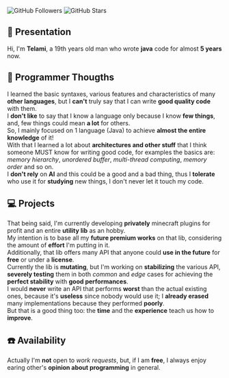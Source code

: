 ![GitHub Followers](https://img.shields.io/github/followers/Telamone)
![GitHub Stars](https://img.shields.io/github/stars/Telamone)

## 👋 Presentation

Hi, I'm <b>Telami</b>, a 19th years old man who wrote <b>java</b> code for almost <b>5 years</b> now.<br>

## 💭 Programmer Thougths

I learned the basic syntaxes, various features and characteristics of many <b>other languages</b>, 
but I <b>can't</b> truly say that I can write <b>good quality code</b> with them.<br>
I <b>don't like</b> to say that I know a language only because I know <b>few things</b>, and, few things 
could mean <b>a lot</b> for others.<br>
So, I mainly focused on 1 language (Java) to achieve <b>almost the entire knowledge</b> of it!<br>
With that I learned a lot about <b>architectures and other stuff</b> that I think someone MUST know
for writing good code, for examples the basics are: <i>memory hierarchy</i>, <i>unordered buffer</i>, 
<i>multi-thread computing</i>, <i>memory order</i> and so on.<br>
I <b>don't rely</b> on <b>AI</b> and this could be a good and a bad thing, thus I <b>tolerate</b> who use it for
<b>studying</b> new things, I don't never let it touch my code.<br>

## 💻 Projects

That being said, I'm currently developing <b>privately</b> minecraft plugins for profit and an
entire <b>utility lib</b> as an hobby.<br>
My intention is to base all my <b>future premium works</b> on that lib, considering the amount of
<b>effort</b> I'm putting in it.<br>
Additionally, that lib offers many API that anyone could <b>use in the future</b> for <b>free</b> or 
under a <b>license</b>.<br>
Currently the lib is <b>mutating</b>, but I'm working on <b>stabilizing</b> the various
API, <b>severely testing</b> them in both <i>common</i> and <i>edge</i> cases for achieving the <b>perfect stability</b>
with <b>good performances</b>.<br>
I would <b>never</b> write an API that performs <b>worst</b> than the actual existing ones, because it's 
<b>useless</b> since nobody would use it;
I <b>already erased</b> many implementations because they performed <b>poorly</b>.<br>
But that is a good thing too: the <b>time</b> and the <b>experience</b> teach us how to <b>improve</b>.<br>

## ☎️ Availability

Actually I'm <b>not</b> open to <i>work requests</i>, but, if I am <b>free</b>, I always enjoy earing other's
<b>opinion about programming</b> in general.
